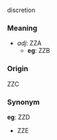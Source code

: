 discretion
### Meaning
+ _adj_: ZZA
	+ __eg__: ZZB

### Origin

ZZC

### Synonym

__eg__: ZZD

+ ZZE


